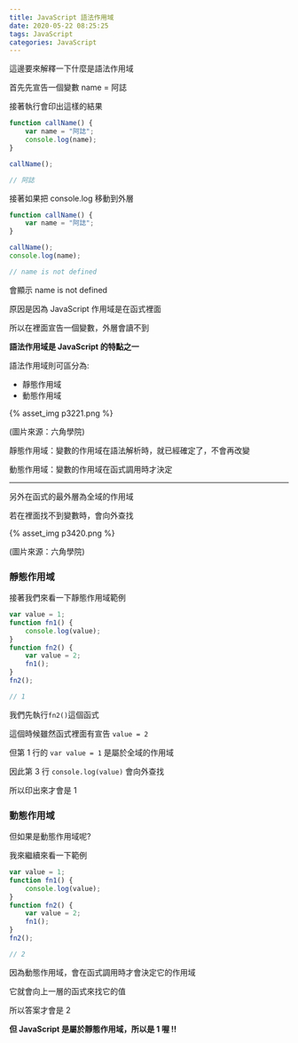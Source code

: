 ```yaml
---
title: JavaScript 語法作用域
date: 2020-05-22 08:25:25
tags: JavaScript
categories: JavaScript
---
```


這邊要來解釋一下什麼是語法作用域

<!-- more -->

首先先宣告一個變數 name = 阿誌

接著執行會印出這樣的結果

```javascript
function callName() {
    var name = "阿誌";
    console.log(name);
}

callName();

// 阿誌
```

接著如果把 console.log 移動到外層

```javascript
function callName() {
    var name = "阿誌";
}

callName();
console.log(name);

// name is not defined
```
會顯示 name is not defined

原因是因為 JavaScript 作用域是在函式裡面

所以在裡面宣告一個變數，外層會讀不到

**語法作用域是 JavaScript 的特點之一**

語法作用域則可區分為:

+ 靜態作用域
+ 動態作用域


{% asset_img p3221.png %}

(圖片來源：六角學院)

靜態作用域：變數的作用域在語法解析時，就已經確定了，不會再改變

動態作用域：變數的作用域在函式調用時才決定

---
另外在函式的最外層為全域的作用域

若在裡面找不到變數時，會向外查找

{% asset_img p3420.png %}

(圖片來源：六角學院)

### 靜態作用域

接著我們來看一下靜態作用域範例

```javascript
var value = 1;
function fn1() {
    console.log(value);
}
function fn2() {
    var value = 2;
    fn1();
}
fn2();

// 1
```

我們先執行```fn2()```這個函式

這個時候雖然函式裡面有宣告 ```value = 2```

但第 1 行的 ```var value = 1``` 是屬於全域的作用域

因此第 3 行 ```console.log(value)``` 會向外查找

所以印出來才會是 1

### 動態作用域

但如果是動態作用域呢?

我來繼續來看一下範例

```javascript
var value = 1;
function fn1() {
    console.log(value);
}
function fn2() {
    var value = 2;
    fn1();
}
fn2();

// 2
```

因為動態作用域，會在函式調用時才會決定它的作用域

它就會向上一層的函式來找它的值

所以答案才會是 2

**但 JavaScript 是屬於靜態作用域，所以是 1 喔 !!**